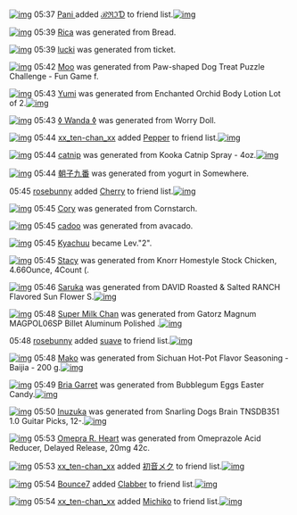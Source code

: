 [![img](http://img89.imageshack.us/img89/8711/8vsf.jpg)](http://www.barcodekanojo.com/user/412443/Pani%20) 05:37 [Pani ](http://www.barcodekanojo.com/user/412443/Pani%20) added [ℬℜℑƊ](http://www.barcodekanojo.com/kanojo/2347904/%E2%84%AC%E2%84%9C%E2%84%91%C6%8A) to friend list.[![img](http://img42.imageshack.us/img42/6638/1sj8.png)](http://www.barcodekanojo.com/kanojo/2347904/%E2%84%AC%E2%84%9C%E2%84%91%C6%8A) 

[![img](http://img69.imageshack.us/img69/2026/3176.png)](http://www.barcodekanojo.com/kanojo/2826280/Rica) 05:39 [Rica](http://www.barcodekanojo.com/kanojo/2826280/Rica) was generated from Bread.

[![img](http://img801.imageshack.us/img801/9101/rfgi.png)](http://www.barcodekanojo.com/kanojo/2826281/lucki) 05:39 [lucki](http://www.barcodekanojo.com/kanojo/2826281/lucki) was generated from ticket.

[![img](http://img600.imageshack.us/img600/3310/3zcb.png)](http://www.barcodekanojo.com/kanojo/2826282/Moo) 05:42 [Moo](http://www.barcodekanojo.com/kanojo/2826282/Moo) was generated from Paw-shaped Dog Treat Puzzle Challenge - Fun Game f.

[![img](http://img163.imageshack.us/img163/9344/ytjq.png)](http://www.barcodekanojo.com/kanojo/2826283/Yumi) 05:43 [Yumi](http://www.barcodekanojo.com/kanojo/2826283/Yumi) was generated from Enchanted Orchid Body Lotion Lot of 2.[![img](http://img560.imageshack.us/img560/8203/uldq.jpg)](http://www.barcodekanojo.com/product_images/barcode/5411512/1393620143/50x50xEnchanted,P20Orchid,P20Body,P20Lotion,P20Lot,P20of,P202.jpg,qw=88,ah=88.pagespeed.ic.NF0PqlXn2X.jpg) 

[![img](http://img513.imageshack.us/img513/8094/w6lv.png)](http://www.barcodekanojo.com/kanojo/2826284/%E2%97%8A%20Wanda%20%E2%97%8A) 05:43 [◊ Wanda ◊](http://www.barcodekanojo.com/kanojo/2826284/%E2%97%8A%20Wanda%20%E2%97%8A) was generated from Worry Doll.

[![img](http://img89.imageshack.us/img89/7202/gw7f.jpg)](http://www.barcodekanojo.com/user/431050/xx_ten-chan_xx) 05:44 [xx_ten-chan_xx](http://www.barcodekanojo.com/user/431050/xx_ten-chan_xx) added [Pepper](http://www.barcodekanojo.com/kanojo/2614026/Pepper) to friend list.[![img](http://img545.imageshack.us/img545/5302/r7ed.png)](http://www.barcodekanojo.com/kanojo/2614026/Pepper) 

[![img](http://img138.imageshack.us/img138/6020/ws7s.png)](http://www.barcodekanojo.com/kanojo/2826285/catnip) 05:44 [catnip](http://www.barcodekanojo.com/kanojo/2826285/catnip) was generated from Kooka Catnip Spray - 4oz.[![img](http://img855.imageshack.us/img855/9126/vtoj.jpg)](http://www.barcodekanojo.com/product_images/barcode/1967622/1299705477/50x50xcapnit,P20spray.jpg,qw=88,ah=88.pagespeed.ic.HrbrMGv4U5.jpg) 

[![img](http://img844.imageshack.us/img844/1170/2ua7.png)](http://www.barcodekanojo.com/kanojo/2826286/%E6%9C%9D%E5%AD%90%E4%B9%9D%E7%95%AA) 05:44 [朝子九番](http://www.barcodekanojo.com/kanojo/2826286/%E6%9C%9D%E5%AD%90%E4%B9%9D%E7%95%AA) was generated from yogurt in Somewhere.

05:45 [rosebunny](http://www.barcodekanojo.com/user/442383/rosebunny) added [Cherry](http://www.barcodekanojo.com/kanojo/247663/Cherry) to friend list.[![img](http://img850.imageshack.us/img850/622/jcd3.png)](http://www.barcodekanojo.com/kanojo/247663/Cherry) 

[![img](http://img542.imageshack.us/img542/2972/ei4t.png)](http://www.barcodekanojo.com/kanojo/2826287/Cory) 05:45 [Cory](http://www.barcodekanojo.com/kanojo/2826287/Cory) was generated from Cornstarch.

[![img](http://img824.imageshack.us/img824/1548/8h36.png)](http://www.barcodekanojo.com/kanojo/2826288/cadoo) 05:45 [cadoo](http://www.barcodekanojo.com/kanojo/2826288/cadoo) was generated from avacado.

[![img](http://img34.imageshack.us/img34/6119/e454.jpg)](http://www.barcodekanojo.com/user/439291/Kyachuu) 05:45 [Kyachuu](http://www.barcodekanojo.com/user/439291/Kyachuu) became Lev."2".

[![img](http://img40.imageshack.us/img40/7568/ozm0.png)](http://www.barcodekanojo.com/kanojo/2826289/Stacy) 05:45 [Stacy](http://www.barcodekanojo.com/kanojo/2826289/Stacy) was generated from Knorr Homestyle Stock Chicken, 4.66Ounce, 4Count (.

[![img](http://img30.imageshack.us/img30/6927/jgek.png)](http://www.barcodekanojo.com/kanojo/2826290/Saruka) 05:46 [Saruka](http://www.barcodekanojo.com/kanojo/2826290/Saruka) was generated from DAVID Roasted &amp; Salted RANCH Flavored Sun Flower S.[![img](http://img132.imageshack.us/img132/9757/b0u6.jpg)](http://www.barcodekanojo.com/product_images/barcode/5411521/1393620354/50x50xDAVID,P20Roasted,P20,P26,P20Salted,P20RANCH,P20Flavored,P20Sun,P20Flower,P20S.jpg,qw=88,ah=88.pagespeed.ic.F2aN27uawb.jpg) 

[![img](http://img838.imageshack.us/img838/7029/orzz.png)](http://www.barcodekanojo.com/kanojo/2826291/Super%20Milk%20Chan) 05:48 [Super Milk Chan](http://www.barcodekanojo.com/kanojo/2826291/Super%20Milk%20Chan) was generated from Gatorz Magnum MAGPOL06SP Billet Aluminum Polished .[![img](http://img577.imageshack.us/img577/7432/1fw4.jpg)](http://www.barcodekanojo.com/product_images/barcode/5411522/1393620433/50x50xGatorz,P20Magnum,P20MAGPOL06SP,P20Billet,P20Aluminum,P20Polished,P20.jpg,qw=88,ah=88.pagespeed.ic.-aLzatD_h-.jpg) 

05:48 [rosebunny](http://www.barcodekanojo.com/user/442383/rosebunny) added [suave](http://www.barcodekanojo.com/kanojo/2220785/suave) to friend list.[![img](http://img827.imageshack.us/img827/9018/pf8n.png)](http://www.barcodekanojo.com/kanojo/2220785/suave) 

[![img](http://img62.imageshack.us/img62/8053/c0l9.png)](http://www.barcodekanojo.com/kanojo/2826292/Mako) 05:48 [Mako](http://www.barcodekanojo.com/kanojo/2826292/Mako) was generated from Sichuan Hot-Pot Flavor Seasoning - Baijia - 200 g.[![img](http://img706.imageshack.us/img706/5733/clq2.jpg)](http://www.barcodekanojo.com/product_images/barcode/4110131/1343155578/50x50xOrangette,P20Soda.jpg,qw=88,ah=88.pagespeed.ic.qYDPoBDf51.jpg) 

[![img](http://img703.imageshack.us/img703/4492/cm9t.png)](http://www.barcodekanojo.com/kanojo/2826293/Bria%20Garret) 05:49 [Bria Garret](http://www.barcodekanojo.com/kanojo/2826293/Bria%20Garret) was generated from Bubblegum Eggs Easter Candy.[![img](http://img34.imageshack.us/img34/792/0jcc.jpg)](http://www.barcodekanojo.com/product_images/barcode/5411525/1393620502/50x50xBubblegum,P20Eggs,P20Easter,P20Candy.jpg,qw=88,ah=88.pagespeed.ic.u4FDs2MTey.jpg) 

[![img](http://img703.imageshack.us/img703/2083/9kij.png)](http://www.barcodekanojo.com/kanojo/2826294/Inuzuka) 05:50 [Inuzuka](http://www.barcodekanojo.com/kanojo/2826294/Inuzuka) was generated from Snarling Dogs Brain TNSDB351 1.0 Guitar Picks, 12-.[![img](http://img607.imageshack.us/img607/4980/97bq.jpg)](http://www.barcodekanojo.com/product_images/barcode/5411526/1393620569/50x50xSnarling,P20Dogs,P20Brain,P20TNSDB351,P201.0,P20Guitar,P20Picks,P2C,P2012-.jpg,qw=88,ah=88.pagespeed.ic.YQYxvxpX6o.jpg) 

[![img](http://img842.imageshack.us/img842/7391/54zv.png)](http://www.barcodekanojo.com/kanojo/2826295/Omepra%20R.%20Heart) 05:53 [Omepra R. Heart](http://www.barcodekanojo.com/kanojo/2826295/Omepra%20R.%20Heart) was generated from Omeprazole Acid Reducer, Delayed Release, 20mg 42c.

[![img](http://img89.imageshack.us/img89/7202/gw7f.jpg)](http://www.barcodekanojo.com/user/431050/xx_ten-chan_xx) 05:53 [xx_ten-chan_xx](http://www.barcodekanojo.com/user/431050/xx_ten-chan_xx) added [初音メク](http://www.barcodekanojo.com/kanojo/1678266/%E5%88%9D%E9%9F%B3%E3%83%A1%E3%82%AF) to friend list.[![img](http://img853.imageshack.us/img853/172/li7o.png)](http://www.barcodekanojo.com/kanojo/1678266/%E5%88%9D%E9%9F%B3%E3%83%A1%E3%82%AF) 

[![img](http://img580.imageshack.us/img580/7784/pl8h.jpg)](http://www.barcodekanojo.com/user/436239/Bounce7) 05:54 [Bounce7](http://www.barcodekanojo.com/user/436239/Bounce7) added [Clabber](http://www.barcodekanojo.com/kanojo/1041953/Clabber) to friend list.[![img](http://img822.imageshack.us/img822/9286/egub.png)](http://www.barcodekanojo.com/kanojo/1041953/Clabber) 

[![img](http://img89.imageshack.us/img89/7202/gw7f.jpg)](http://www.barcodekanojo.com/user/431050/xx_ten-chan_xx) 05:54 [xx_ten-chan_xx](http://www.barcodekanojo.com/user/431050/xx_ten-chan_xx) added [Michiko](http://www.barcodekanojo.com/kanojo/2791307/Michiko) to friend list.[![img](http://img30.imageshack.us/img30/2089/p6ge.png)](http://www.barcodekanojo.com/kanojo/2791307/Michiko) 

